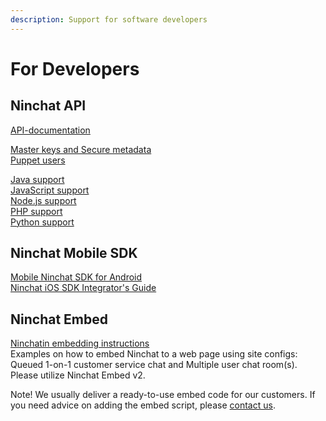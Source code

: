 ```yaml
---
description: Support for software developers
---
```


# For Developers

## Ninchat API

[API-documentation](https://ninchat.com/api)

[Master keys and Secure metadata](https://github.com/ninchat/ninchat-api/blob/v2/master.md)  
[Puppet users](https://github.com/ninchat/ninchat-api/blob/v2/puppet.md)

[Java support](https://github.com/ninchat/ninchat-java)  
[JavaScript support](https://github.com/ninchat/ninchat-js)  
[Node.js support  
](https://github.com/ninchat/ninchat-nodejs)[PHP support  
](https://github.com/ninchat/ninchat-php)[Python support](https://github.com/ninchat/ninchat-python)

## Ninchat Mobile SDK

[Mobile Ninchat SDK for Android](https://github.com/somia/ninchat-sdk-android)  
[Ninchat iOS SDK Integrator's Guide](https://github.com/somia/ninchat-sdk-ios)

## Ninchat Embed

[Ninchatin embedding instructions](https://github.com/ninchat/ninchat-embed/blob/master/embed2.md)   
Examples on how to embed Ninchat to a web page using site configs: Queued 1-on-1 customer service chat and Multiple user chat room\(s\). Please utilize Ninchat Embed v2. 

Note! We usually deliver a ready-to-use embed code for our customers. If you need advice on adding the embed script, please [contact us](https://ninchat.com/contact?help).

